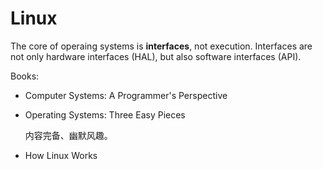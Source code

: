 # Linux
The core of operaing systems is **interfaces**, not execution. Interfaces are not only hardware interfaces (HAL), but also software interfaces (API).

Books:
- Computer Systems: A Programmer's Perspective
- Operating Systems: Three Easy Pieces

  内容完备、幽默风趣。
- How Linux Works